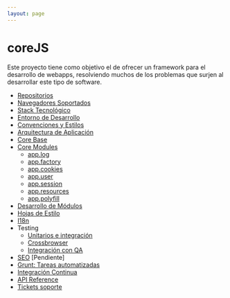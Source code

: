 ```yaml
---
layout: page
---
```


coreJS
======

Este proyecto tiene como objetivo el de ofrecer un framework para el desarrollo de webapps, resolviendo muchos de los problemas que surjen al desarrollar este tipo de software.

* [Repositorios](repositories)
* [Navegadores Soportados](supported_browsers)
* [Stack Tecnológico](stack)
* [Entorno de Desarrollo](setup)
* [Convenciones y Estilos](conventions_styles)
* [Arquitectura de Aplicación](app_architecture)
* [Core Base](core_base)
* [Core Modules](core_modules)
  * [app.log](core_modules/module_logger)
  * [app.factory](core_modules/module_factory)
  * [app.cookies](core_modules/module_cookies)
  * [app.user](core_modules/module_user)
  * [app.session](core_modules/module_session)
  * [app.resources](core_modules/module_resources)
  * [app.polyfill](core_modules/module_polyfill)
* [Desarrollo de Módulos](modules_development)
* [Hojas de Estilo](stylesheets)
* [I18n](i18n)
* Testing
  * [Unitarios e integración](testing/unit)
  * [Crossbrowser](testing/crossbrowser)
  * [Integración con QA](testing/qa)
* [SEO](seo) [Pendiente]
* [Grunt: Tareas automatizadas](grunt)
* [Integración Continua](ci)
* [API Reference](jsdoc)
* [Tickets soporte](https://jira.bq.com/secure/RapidBoard.jspa?rapidView=147)


